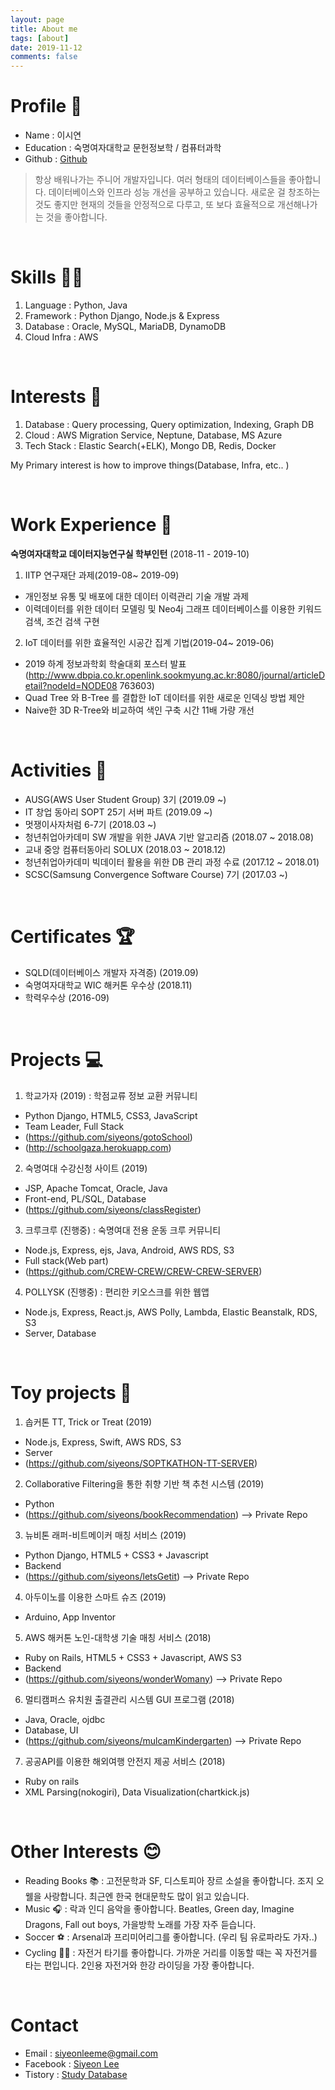 ```yaml
---
layout: page
title: About me
tags: [about]
date: 2019-11-12
comments: false
---
```

# Profile 🐼
* Name : 이시연
* Education : 숙명여자대학교 문헌정보학 / 컴퓨터과학
* Github : [Github](github.com/siyeons)

>항상 배워나가는 주니어 개발자입니다. 
>여러 형태의 데이터베이스들을 좋아합니다. 데이터베이스와 인프라 성능 개선을 공부하고 있습니다. 
>새로운 걸 창조하는 것도 좋지만 현재의 것들을 안정적으로 다루고, 또 보다 효율적으로 개선해나가는 것을 좋아합니다.

&nbsp;
# Skills 👩‍💻
1. Language : Python, Java
2. Framework : Python Django, Node.js & Express
3. Database : Oracle, MySQL, MariaDB, DynamoDB
4. Cloud Infra : AWS

&nbsp;
# Interests 📖
1. Database : Query processing, Query optimization, Indexing, Graph DB
2. Cloud : AWS Migration Service, Neptune, Database, MS Azure
3. Tech Stack : Elastic Search(+ELK), Mongo DB, Redis, Docker

My Primary interest is how to improve things(Database, Infra, etc.. )

&nbsp;
# Work Experience 📝
<b>숙명여자대학교 데이터지능연구실 학부인턴</b> (2018-11 - 2019-10) 

1. IITP 연구재단 과제(2019-08~ 2019-09)
- 개인정보 유통 및 배포에 대한 데이터 이력관리 기술 개발 과제
- 이력데이터를 위한 데이터 모델링 및 Neo4j 그래프 데이터베이스를 이용한 키워드 검색, 조건 검색 구현

2. IoT 데이터를 위한 효율적인 시공간 집계 기법(2019-04~ 2019-06)
- 2019 하계 정보과학회 학술대회 포스터 발표 (http://www.dbpia.co.kr.openlink.sookmyung.ac.kr:8080/journal/articleDetail?nodeId=NODE08 763603)
- Quad Tree 와 B-Tree 를 결합한 IoT 데이터를 위한 새로운 인덱싱 방법 제안
- Naive한 3D R-Tree와 비교하여 색인 구축 시간 11배 가량 개선

&nbsp;
# Activities 👥
* AUSG(AWS User Student Group) 3기 (2019.09 ~)
* IT 창업 동아리 SOPT 25기 서버 파트 (2019.09 ~)
* 멋쟁이사자처럼 6-7기 (2018.03 ~)
* 청년취업아카데미 SW 개발을 위한 JAVA 기반 알고리즘 (2018.07 ~ 2018.08)
* 교내 중앙 컴퓨터동아리 SOLUX (2018.03 ~ 2018.12)
* 청년취업아카데미 빅데이터 활용을 위한 DB 관리 과정 수료 (2017.12 ~ 2018.01)
* SCSC(Samsung Convergence Software Course) 7기 (2017.03 ~)

&nbsp;
# Certificates 🏆
* SQLD(데이터베이스 개발자 자격증) (2019.09)
* 숙명여자대학교 WIC 해커톤 우수상 (2018.11)
* 학력우수상 (2016-09)

&nbsp;
# Projects 💻
1. 학교가자 (2019) : 학점교류 정보 교환 커뮤니티
- Python Django, HTML5, CSS3, JavaScript
- Team Leader, Full Stack
- (https://github.com/siyeons/gotoSchool)
- (http://schoolgaza.herokuapp.com) 

2. 숙명여대 수강신청 사이트 (2019)  
- JSP, Apache Tomcat, Oracle, Java
- Front-end, PL/SQL, Database
- (https://github.com/siyeons/classRegister)

3. 크루크루 (진행중) : 숙명여대 전용 운동 크루 커뮤니티
- Node.js, Express, ejs, Java, Android, AWS RDS, S3
- Full stack(Web part)
- (https://github.com/CREW-CREW/CREW-CREW-SERVER)

4. POLLYSK (진행중) : 편리한 키오스크를 위한 웹앱
- Node.js, Express, React.js, AWS Polly, Lambda, Elastic Beanstalk, RDS, S3
- Server, Database

&nbsp;
# Toy projects 🤖
1. 솝커톤 TT, Trick or Treat (2019)
- Node.js, Express, Swift, AWS RDS, S3
- Server
- (https://github.com/siyeons/SOPTKATHON-TT-SERVER)

2. Collaborative Filtering을 통한 취향 기반 책 추천 시스템 (2019)
- Python
- (https://github.com/siyeons/bookRecommendation) --> Private Repo

3. 뉴비톤 래퍼-비트메이커 매칭 서비스 (2019)
- Python Django, HTML5 + CSS3 + Javascript 
- Backend
- (https://github.com/siyeons/letsGetit) --> Private Repo

4. 아두이노를 이용한 스마트 슈즈 (2019)
- Arduino, App Inventor

5. AWS 해커톤 노인-대학생 기술 매칭 서비스 (2018)
- Ruby on Rails, HTML5 + CSS3 + Javascript, AWS S3
- Backend
- (https://github.com/siyeons/wonderWomany) --> Private Repo

6. 멀티캠퍼스 유치원 출결관리 시스템 GUI 프로그램 (2018)
- Java, Oracle, ojdbc
- Database, UI
- (https://github.com/siyeons/mulcamKindergarten) --> Private Repo

7. 공공API를 이용한 해외여행 안전지 제공 서비스 (2018)
- Ruby on rails
- XML Parsing(nokogiri), Data Visualization(chartkick.js)

&nbsp;
# Other Interests 😊
* Reading Books 📚 : 고전문학과 SF, 디스토피아 장르 소설을 좋아합니다. 조지 오웰을 사랑합니다. 최근엔 한국 현대문학도 많이 읽고 있습니다. 
* Music 🎧 : 락과 인디 음악을 좋아합니다. Beatles, Green day, Imagine Dragons, Fall out boys, 가을방학 노래를 가장 자주 듣습니다.
* Soccer ⚽️ : Arsenal과 프리미어리그를 좋아합니다. (우리 팀 유로파라도 가자..)
* Cycling 🚴‍♀️ : 자전거 타기를 좋아합니다. 가까운 거리를 이동할 때는 꼭 자전거를 타는 편입니다. 2인용 자전거와 한강 라이딩을 가장 좋아합니다.

&nbsp;
# Contact
* Email : siyeonleeme@gmail.com
* Facebook : [Siyeon Lee](https://www.facebook.com/sianlee1114)
* Tistory : [Study Database](heetorydb.tistory.com)
